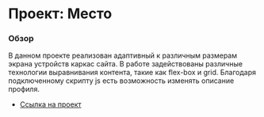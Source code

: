 # Проект: Место

### Обзор

В данном проекте реализован адаптивный к различным размерам экрана устройств каркас сайта. В работе задействованы различные технологии выравнивания контента, такие как flex-box и grid. Благодаря подключенному скрипту js есть возможность изменять описание профиля.

- [Ссылка на проект](https://alexandravia.github.io/mesto/)
